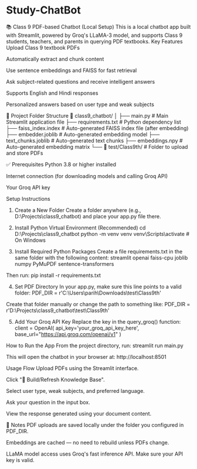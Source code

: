 # Study-ChatBot
📚 Class 9 PDF-based Chatbot (Local Setup)
This is a local chatbot app built with Streamlit, powered by Groq's LLaMA-3 model, and supports Class 9 students, teachers, and parents in querying PDF textbooks.
 Key Features
Upload Class 9 textbook PDFs


Automatically extract and chunk content


Use sentence embeddings and FAISS for fast retrieval


Ask subject-related questions and receive intelligent answers


Supports English and Hindi responses


Personalized answers based on user type and weak subjects


📂 Project Folder Structure
📁 class9_chatbot/
│
├── main.py                  # Main Streamlit application file
├── requirements.txt        # Python dependency list
├── faiss_index.index       # Auto-generated FAISS index file (after embedding)
├── embedder.joblib         # Auto-generated embedding model
├── text_chunks.joblib      # Auto-generated text chunks
├── embeddings.npy          # Auto-generated embedding matrix
└── 📁 test/Class9th/        # Folder to upload and store PDFs


✅ Prerequisites
Python 3.8 or higher installed


Internet connection (for downloading models and calling Groq API)


Your Groq API key


 Setup Instructions
1. Create a New Folder
Create a folder anywhere (e.g., D:\Projects\class9_chatbot) and place your app.py file there.
2. Install Python Virtual Environment (Recommended)
cd D:\Projects\class9_chatbot
python -m venv venv
venv\Scripts\activate    # On Windows

3. Install Required Python Packages
Create a file requirements.txt in the same folder with the following content:
streamlit
openai
faiss-cpu
joblib
numpy
PyMuPDF
sentence-transformers

Then run:
pip install -r requirements.txt

4. Set PDF Directory
In your app.py, make sure this line points to a valid folder:
PDF_DIR = r'C:\Users\parih\Downloads\test\Class9th'

Create that folder manually or change the path to something like:
PDF_DIR = r'D:\Projects\class9_chatbot\test\Class9th'

5. Add Your Groq API Key
Replace the key in the query_groq() function:
client = OpenAI(
    api_key='your_groq_api_key_here',
    base_url="https://api.groq.com/openai/v1"
)

How to Run the App
From the project directory, run:
streamlit run main.py

This will open the chatbot in your browser at:
http://localhost:8501

Usage Flow
Upload PDFs using the Streamlit interface.


Click "🔁 Build/Refresh Knowledge Base".


Select user type, weak subjects, and preferred language.


Ask your question in the input box.


View the response generated using your document content.


📝 Notes
PDF uploads are saved locally under the folder you configured in PDF_DIR.


Embeddings are cached — no need to rebuild unless PDFs change.


LLaMA model access uses Groq's fast inference API. Make sure your API key is valid.




